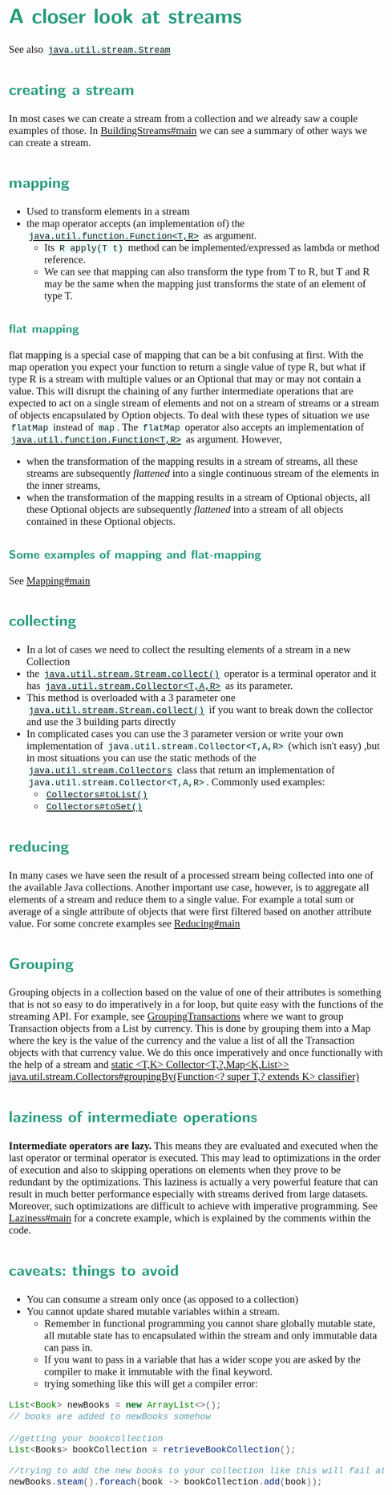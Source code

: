 <style>
body {
  font-family: "Gentium Basic", Cardo , "Linux Libertine o", "Palatino Linotype", Cambria, serif;
  font-size: 130% !important;
}
code {
	padding: 0 .25em;
	
	white-space: pre;
	font-family: "Tlwg mono", Consolas, "Liberation Mono", Menlo, Courier, monospace;
	
	background-color: #ECFFFA;
	//border: 1px solid #ccc;
	//border-radius: 3px;
}

kbd {
	display: inline-block;
	padding: 3px 5px;
	font-family: "Tlwg mono", Consolas, "Liberation Mono", Menlo, Courier, monospace;
	line-height: 10px;
	color: #555;
	vertical-align: middle;
	background-color: #ECFFFA;
	border: solid 1px #ccc;
	border-bottom-color: #bbb;
	border-radius: 3px;
	box-shadow: inset 0 -1px 0 #bbb;
}

h1,h2,h3,h4,h5 {
  color: #269B7D; 
  font-family: "fira sans", "Latin Modern Sans", Calibri, "Trebuchet MS", sans-serif;
}

</style>

# A closer look at streams
See also [`java.util.stream.Stream`](https://docs.oracle.com/javase/8/docs/api/index.html?java/util/stream/Stream.html)

## creating a stream
In most cases we can create a stream from a collection and we already saw a couple examples of those. In 
[BuildingStreams#main](BuildingStreams.java) we can see a summary of other ways we can create a stream.

## mapping
- Used to transform elements in a stream
- the map operator accepts (an implementation of) the 
  [`java.util.function.Function<T,R>`](https://docs.oracle.com/javase/8/docs/api/index.html?java/util/function/Function.html) as argument.
  - Its `R apply(T t)` method can be implemented/expressed as lambda or method reference. 
  - We can see that mapping can also transform the type from T to R, but T and R may be the same when the mapping just transforms
    the state of an element of type T.
### flat mapping
flat mapping is a special case of mapping that can be a bit confusing at first. With the map operation you expect your function
to return a single value of type R, but what if type R is a stream with multiple values or an Optional that may or may not contain
a value. This will disrupt the chaining of any further intermediate operations that are expected to act on a single stream of elements
and not on a stream of streams or a stream of objects encapsulated by Option objects.
To deal with these types of situation we use `flatMap` instead of `map`. The `flatMap` operator also accepts an implementation of
[`java.util.function.Function<T,R>`](https://docs.oracle.com/javase/8/docs/api/index.html?java/util/function/Function.html) as argument.
However,
* when the transformation of the mapping results in a stream of streams, all these streams are subsequently *flattened* into a single
  continuous stream of the elements in the inner streams,
* when the transformation of the mapping results in a stream of Optional objects, all these Optional objects are subsequently 
  *flattened* into a stream of all objects contained in these Optional objects.
### Some examples of mapping and flat-mapping
See [Mapping#main](Mapping.java)

## collecting
- In a lot of cases we need to collect the resulting elements of a stream in a new Collection
- the [`java.util.stream.Stream.collect()`](https://docs.oracle.com/javase/8/docs/api/java/util/stream/Stream.html#collect-java.util.stream.Collector-) 
  operator is a terminal operator and it has 
  [`java.util.stream.Collector<T,A,R>`](https://docs.oracle.com/javase/8/docs/api/index.html?java/util/stream/Collector.html) as its
  parameter.
- This method is overloaded with a 3 parameter one 
  [`java.util.stream.Stream.collect()`](https://docs.oracle.com/javase/8/docs/api/java/util/stream/Stream.html#collect-java.util.function.Supplier-java.util.function.BiConsumer-java.util.function.BiConsumer-) if you want to break down the collector and use the 3 building parts directly
- In complicated cases you can use the 3 parameter version or write your own implementation of `java.util.stream.Collector<T,A,R>`
  (which isn't easy) ,but in most situations you can use the static methods of the 
  [`java.util.stream.Collectors`](https://docs.oracle.com/javase/8/docs/api/index.html?java/util/stream/Collectors.html) class that return an implementation of 
  `java.util.stream.Collector<T,A,R>`. Commonly used examples:
  - [`Collectors#toList()`](https://docs.oracle.com/javase/8/docs/api/java/util/stream/Collectors.html#toList--)
  - [`Collectors#toSet()`](https://docs.oracle.com/javase/8/docs/api/java/util/stream/Collectors.html#toSet--)

## reducing
In many cases we have seen the result of a processed stream being collected into one of the available Java collections.
Another important use case, however, is to aggregate all elements of a stream and reduce them to a single value. For example
a total sum or average of a single attribute of objects that were first filtered based on another attribute value.
For some concrete examples see [Reducing#main](Reducing.java)

## Grouping
Grouping objects in a collection based on the value of one of their attributes is something that is not so easy to do imperatively
in a for loop, but quite easy with the functions of the streaming API.
For example, see [GroupingTransactions](GroupingTransactions.java) where we want to group Transaction objects from a List by currency.
This is done by grouping them into a Map where the key is the value of the currency and the value a list of all the Transaction objects
with that currency value. We do this once imperatively and once functionally with the help of a stream and
[static <T,K> Collector<T,?,Map<K,List<T>>> java.util.stream.Collectors#groupingBy(Function<? super T,? extends K> classifier)](https://docs.oracle.com/javase/8/docs/api/java/util/stream/Collectors.html#groupingBy-java.util.function.Function-)

## laziness of intermediate operations
**Intermediate operators are lazy.** This means they are evaluated and executed when the last operator or terminal operator is
executed. This may lead to optimizations in the order of execution and also to skipping operations on elements when they prove
to be redundant by the optimizations. This laziness is actually a very powerful feature that can result in much better performance
especially with streams derived from large datasets. Moreover, such optimizations are difficult to achieve with imperative programming.
See [Laziness#main](Laziness.java) for a concrete example, which is explained by the comments within the code.

## caveats: things to avoid
- You can consume a stream only once (as opposed to a collection)
- You cannot update shared mutable variables within a stream.
  - Remember in functional programming you cannot share globally mutable state, all mutable state has to encapsulated within
    the stream and only immutable data can pass in.
  - If you want to pass in a variable that has a wider scope you are asked by the compiler to make it immutable with the final keyword.
  - trying something like this will get a compiler error:
```java
List<Book> newBooks = new ArrayList<>();
// books are added to newBooks somehow
        
//getting your bookcollection        
List<Books> bookCollection = retrieveBookCollection();

//trying to add the new books to your collection like this will fail at compile time.
newBooks.steam().foreach(book -> bookCollection.add(book));

```